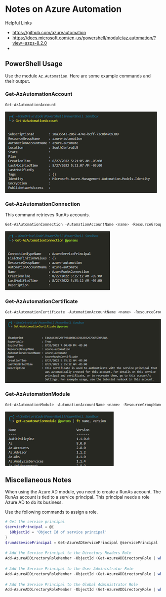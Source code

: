 # Notes on Azure Automation
Helpful Links
- https://github.com/azureautomation
- https://docs.microsoft.com/en-us/powershell/module/az.automation/?view=azps-8.2.0
- 

## PowerShell Usage
Use the module `Az.Automation`.  Here are some example commands and their output.

### Get-AzAutomationAccount
```powershell
Get-AzAutomationAccount
```
![](img/2022-08-27-05-30-05.png)

### Get-AzAutomationConnection
This command retrieves RunAs accounts.
```powershell
Get-AzAutomationConnection -AutomationAccountName <name> -ResourceGroupName <name>
```
![](img/2022-08-27-05-45-27.png)

### Get-AzAutomationCertificate
```powershell
Get-AzAutomationCertificate -AutomationAccountName <name> -ResourceGroupName <name>
```
![](img/2022-08-27-05-52-15.png)

### Get-AzAutomationModule
```powershell
Get-AzAutomationModule -AutomationAccountName <name> -ResourceGroupName <name>
```
![](img/2022-08-27-05-54-50.png)



## Miscellaneous Notes
When using the Azure AD module, you need to create a RunAs account.  The RunAs account is tied to a service principal.  This principal needs a role Azure AD to do its business.

Use the following commands to assign a role.

```powershell
# Get the service principal
$servicePrincipal = @{
  $ObjectId = 'Object Id of service principal'
}
$runAsSevicePrincipal = Get-AzureADServicePrincipal @servicePrincipal

# Add the Service Principal to the Directory Readers Role
Add-AzureADDirectoryRoleMember -ObjectId (Get-AzureADDirectoryRole | where-object {$_.DisplayName -eq "Directory Readers"}).Objectid -RefObjectId $runAsServicePrincipal.ObjectId

# Add the Service Principal to the User Administrator Role
Add-AzureADDirectoryRoleMember -ObjectId (Get-AzureADDirectoryRole | where-object {$_.DisplayName -eq "User Account Administrator"}).Objectid -RefObjectId $aaAadUser.ObjectId

# Add the Service Principal to the Global Administrator Role
Add-AzureADDirectoryRoleMember -ObjectId (Get-AzureADDirectoryRole | where-object {$_.DisplayName -eq "Company Administrator"}).Objectid -RefObjectId $runAsServicePrincipal.ObjectId
```
